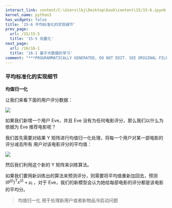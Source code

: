 ```yaml
---
interact_link: content/C:\Users\lbj\Desktop\book\content\15/15-6.ipynb
kernel_name: python3
has_widgets: false
title: '15-6 平均标准化的实现细节'
prev_page:
  url: /15/15-5
  title: '15-5 向量化'
next_page:
  url: /16/16-1
  title: '16-1 基于大数据的学习'
comment: "***PROGRAMMATICALLY GENERATED, DO NOT EDIT. SEE ORIGINAL FILES IN /content***"
---
```


### 平均标准化的实现细节

**均值归一化**  

让我们来看下面的用户评分数据： 
 
 ![](https://i.loli.net/2018/12/02/5c0318405284d.png)
 
如果我们新增一个用户 Eve，并且 Eve 没有为任何电影评分，那么我们以什么为依据为 Eve 推荐电影呢？ 

我们首先需要对结果 Y 矩阵进行均值归一化处理，将每一个用户对某一部电影的评分减去所有 用户对该电影评分的平均值： 

 ![](https://i.loli.net/2018/12/02/5c031876a7b0b.png)
 
然后我们利用这个新的 Y 矩阵来训练算法。 

如果我们要用新训练出的算法来预测评分，则需要将平均值重新加回去，预测$(\theta^{(j)})^Tx^{(i)}+ \mu_i$ ，对于 Eve，我们的新模型会认为她给每部电影的评分都是该电影的平均分。

> 均值归一化 用于处理新用户或者新物品冷启动问题
